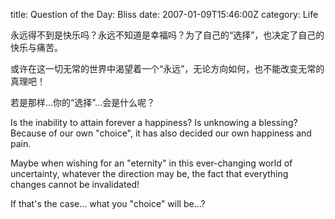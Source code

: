 title: Question of the Day: Bliss
date: 2007-01-09T15:46:00Z
category: Life

永远得不到是快乐吗？永远不知道是幸福吗？为了自己的“选择”，也决定了自己的快乐与痛苦。

或许在这一切无常的世界中渴望着一个“永远”，无论方向如何，也不能改变无常的真理吧！

若是那样…你的“选择”…会是什么呢？

Is the inability to attain forever a happiness? Is unknowing a blessing? Because of our own "choice", it has also decided our own happiness and pain.

Maybe when wishing for an "eternity" in this ever-changing world of uncertainty, whatever the direction may be, the fact that everything changes cannot be invalidated!

If that's the case… what you "choice" will be…?
